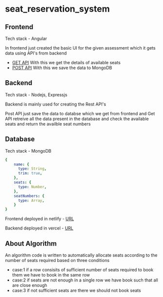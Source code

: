 # seat_reservation_system
## Frontend
Tech stack - Angular

In frontend just created the basic UI for the given assessment which it gets data using API's from backend

- [GET API](https://backend-reservation-system-tloy.vercel.app/api/seats/get) With this we get the details of available seats
- [POST API](https://backend-reservation-system-tloy.vercel.app/api/seats/create) With this we save the data to MongoDB

## Backend
Tech stack - Nodejs, Expressjs

Backend is mainly used for creating the Rest API's

Post API just save the data to databse which we get from frontend and Get API retreive all the data present in the database and check the available seats and return the availble seat numbers

## Database
Tech stack - MongoDB

```yaml
{
    name: {
      type: String,
      trim: true,
    },
    seats: {
      type: Number,
    },
    seatNumbers: {
      type: Array,
    }
}
```
 
Frontend deployed in netlify -  [URL](https://unstop-fullstack-assessment.netlify.app/)

Backend deployed in vercel - [URL](https://backend-reservation-system-tloy.vercel.app/)

## About Algorithm

An algorithm code is written to automatically allocate seats according to the number of seats required based on three conditions
- case:1 if a row consisits of sufficient number of seats required to book them we have to book in the same row
- case:2 if seats are not enough in a single row we have book such that all are close enough
- case:3 if not sufficient seats are there we should not book seats
